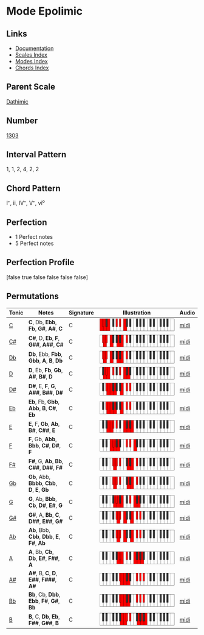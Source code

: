 # Mode Epolimic

## Links

- [Documentation](index.md)
- [Scales Index](Scales.md)
- [Modes Index](Modes.md)
- [Chords Index](Chords.md)

## Parent Scale

[Dathimic](ScaleDathimic.md)

## Number

[1303](https://ianring.com/musictheory/scales/1303)

## Interval Pattern

1, 1, 2, 4, 2, 2

## Chord Pattern

I⁺, ii, IV⁺, V⁺, vi⁰

## Perfection

- 1 Perfect notes
- 5 Perfect notes

## Perfection Profile

[false true false false false false]

## Permutations

| Tonic | Notes | Signature | Illustration | Audio |
|-------|-------|-----------|--------------|-------|
| [C](ModeCNaturalEpolimic.md) | **C**, Db, **Ebb**, **Fb**, **G#**, **A#**, **C** | C | ![CNaturalEpolimic](ModeCNaturalEpolimic.png) | [midi](https://github.com/edipermadi/music/blob/main/docs/ModeCNaturalEpolimic.mid?raw=true) |
| [C#](ModeCSharpEpolimic.md) | **C#**, D, **Eb**, **F**, **G##**, **A##**, **C#** | C | ![CSharpEpolimic](ModeCSharpEpolimic.png) | [midi](https://github.com/edipermadi/music/blob/main/docs/ModeCSharpEpolimic.mid?raw=true) |
| [Db](ModeDFlatEpolimic.md) | **Db**, Ebb, **Fbb**, **Gbb**, **A**, **B**, **Db** | C | ![DFlatEpolimic](ModeDFlatEpolimic.png) | [midi](https://github.com/edipermadi/music/blob/main/docs/ModeDFlatEpolimic.mid?raw=true) |
| [D](ModeDNaturalEpolimic.md) | **D**, Eb, **Fb**, **Gb**, **A#**, **B#**, **D** | C | ![DNaturalEpolimic](ModeDNaturalEpolimic.png) | [midi](https://github.com/edipermadi/music/blob/main/docs/ModeDNaturalEpolimic.mid?raw=true) |
| [D#](ModeDSharpEpolimic.md) | **D#**, E, **F**, **G**, **A##**, **B##**, **D#** | C | ![DSharpEpolimic](ModeDSharpEpolimic.png) | [midi](https://github.com/edipermadi/music/blob/main/docs/ModeDSharpEpolimic.mid?raw=true) |
| [Eb](ModeEFlatEpolimic.md) | **Eb**, Fb, **Gbb**, **Abb**, **B**, **C#**, **Eb** | C | ![EFlatEpolimic](ModeEFlatEpolimic.png) | [midi](https://github.com/edipermadi/music/blob/main/docs/ModeEFlatEpolimic.mid?raw=true) |
| [E](ModeENaturalEpolimic.md) | **E**, F, **Gb**, **Ab**, **B#**, **C##**, **E** | C | ![ENaturalEpolimic](ModeENaturalEpolimic.png) | [midi](https://github.com/edipermadi/music/blob/main/docs/ModeENaturalEpolimic.mid?raw=true) |
| [F](ModeFNaturalEpolimic.md) | **F**, Gb, **Abb**, **Bbb**, **C#**, **D#**, **F** | C | ![FNaturalEpolimic](ModeFNaturalEpolimic.png) | [midi](https://github.com/edipermadi/music/blob/main/docs/ModeFNaturalEpolimic.mid?raw=true) |
| [F#](ModeFSharpEpolimic.md) | **F#**, G, **Ab**, **Bb**, **C##**, **D##**, **F#** | C | ![FSharpEpolimic](ModeFSharpEpolimic.png) | [midi](https://github.com/edipermadi/music/blob/main/docs/ModeFSharpEpolimic.mid?raw=true) |
| [Gb](ModeGFlatEpolimic.md) | **Gb**, Abb, **Bbbb**, **Cbb**, **D**, **E**, **Gb** | C | ![GFlatEpolimic](ModeGFlatEpolimic.png) | [midi](https://github.com/edipermadi/music/blob/main/docs/ModeGFlatEpolimic.mid?raw=true) |
| [G](ModeGNaturalEpolimic.md) | **G**, Ab, **Bbb**, **Cb**, **D#**, **E#**, **G** | C | ![GNaturalEpolimic](ModeGNaturalEpolimic.png) | [midi](https://github.com/edipermadi/music/blob/main/docs/ModeGNaturalEpolimic.mid?raw=true) |
| [G#](ModeGSharpEpolimic.md) | **G#**, A, **Bb**, **C**, **D##**, **E##**, **G#** | C | ![GSharpEpolimic](ModeGSharpEpolimic.png) | [midi](https://github.com/edipermadi/music/blob/main/docs/ModeGSharpEpolimic.mid?raw=true) |
| [Ab](ModeAFlatEpolimic.md) | **Ab**, Bbb, **Cbb**, **Dbb**, **E**, **F#**, **Ab** | C | ![AFlatEpolimic](ModeAFlatEpolimic.png) | [midi](https://github.com/edipermadi/music/blob/main/docs/ModeAFlatEpolimic.mid?raw=true) |
| [A](ModeANaturalEpolimic.md) | **A**, Bb, **Cb**, **Db**, **E#**, **F##**, **A** | C | ![ANaturalEpolimic](ModeANaturalEpolimic.png) | [midi](https://github.com/edipermadi/music/blob/main/docs/ModeANaturalEpolimic.mid?raw=true) |
| [A#](ModeASharpEpolimic.md) | **A#**, B, **C**, **D**, **E##**, **F###**, **A#** | C | ![ASharpEpolimic](ModeASharpEpolimic.png) | [midi](https://github.com/edipermadi/music/blob/main/docs/ModeASharpEpolimic.mid?raw=true) |
| [Bb](ModeBFlatEpolimic.md) | **Bb**, Cb, **Dbb**, **Ebb**, **F#**, **G#**, **Bb** | C | ![BFlatEpolimic](ModeBFlatEpolimic.png) | [midi](https://github.com/edipermadi/music/blob/main/docs/ModeBFlatEpolimic.mid?raw=true) |
| [B](ModeBNaturalEpolimic.md) | **B**, C, **Db**, **Eb**, **F##**, **G##**, **B** | C | ![BNaturalEpolimic](ModeBNaturalEpolimic.png) | [midi](https://github.com/edipermadi/music/blob/main/docs/ModeBNaturalEpolimic.mid?raw=true) |
